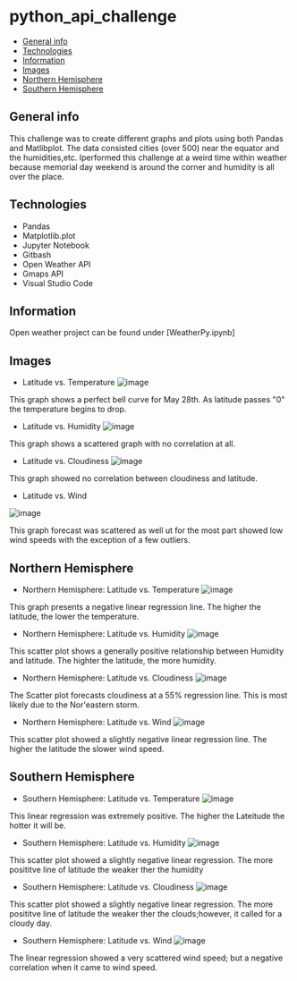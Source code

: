 # python_api_challenge
* [General info](#general-info)
* [Technologies](#technologies)
* [Information](#information)
* [Images](#images)
* [Northern Hemisphere](#northern-hemisphere)
* [Southern Hemisphere](#southern-hemisphere)

## General info
This challenge was to create different graphs and plots using both Pandas and Matlibplot. The data consisted cities (over 500) near the equator and the humidities,etc. Iperformed this challenge at a weird time within weather because memorial day weekend is around the corner and humidity is all over the place.

## Technologies
* Pandas
* Matplotlib.plot
* Jupyter Notebook
* Gitbash
* Open Weather API
* Gmaps API
* Visual Studio Code

## Information
Open weather project can be found under [WeatherPy.ipynb]

## Images

* Latitude vs. Temperature
![image](https://user-images.githubusercontent.com/81319622/120232820-5bd08180-c222-11eb-81af-ce884dfa20d1.png)

This graph shows a perfect bell curve for May 28th. As latitude passes "0" the temperature begins to drop.

* Latitude vs. Humidity
![image](https://user-images.githubusercontent.com/81319622/120233264-693a3b80-c223-11eb-8bc4-f489c14ff1b2.png)

This graph shows a scattered graph with no correlation at all.

* Latitude vs. Cloudiness
![image](https://user-images.githubusercontent.com/81319622/120233210-43149b80-c223-11eb-998f-41df1dd824ba.png)

This graph showed no correlation between cloudiness and latitude.

* Latitude vs. Wind

![image](https://user-images.githubusercontent.com/81319622/120233284-748d6700-c223-11eb-8574-80c5ee129ab1.png)

This graph forecast was scattered  as well ut for the most part showed low wind speeds with the exception of a few outliers.

## Northern Hemisphere
* Northern Hemisphere: Latitude vs. Temperature
![image](https://user-images.githubusercontent.com/81319622/120233772-8de2e300-c224-11eb-8ff0-71648df4595e.png)

This graph presents a negative linear regression line. The higher the latitude, the lower the temperature.

* Northern Hemisphere: Latitude vs. Humidity
![image](https://user-images.githubusercontent.com/81319622/120233715-6f7ce780-c224-11eb-8b29-42bf7f630579.png)

This scatter plot shows a generally positive relationship between Humidity and latitude. The highter the latitude, the more humidity.

* Northern Hemisphere: Latitude vs. Cloudiness
![image](https://user-images.githubusercontent.com/81319622/120233694-64c25280-c224-11eb-8afc-2d15c4078345.png)

The Scatter plot forecasts cloudiness at a 55% regression line. This is most likely due to the Nor'eastern storm.

* Northern Hemisphere: Latitude vs. Wind
![image](https://user-images.githubusercontent.com/81319622/120233748-7efc3080-c224-11eb-8a02-fbffa6acdf1a.png)

This scatter plot showed a slightly negative linear regression line. The higher the latitude the slower wind speed.

## Southern Hemisphere
* Southern Hemisphere: Latitude vs. Temperature
![image](https://user-images.githubusercontent.com/81319622/120234882-df8c6d00-c226-11eb-895b-d41931926a11.png)

This linear regression was extremely positive. The higher the Lateitude the hotter it will be.

* Southern Hemisphere: Latitude vs. Humidity
![image](https://user-images.githubusercontent.com/81319622/120234970-0f3b7500-c227-11eb-8cc6-0292bc34cef1.png)

This scatter plot showed a slightly negative linear regression. The more posititve line of latitude the weaker ther the humidity

* Southern Hemisphere: Latitude vs. Cloudiness
![image](https://user-images.githubusercontent.com/81319622/120235099-532e7a00-c227-11eb-8547-f6514c974eca.png)

This scatter plot showed a slightly negative linear regression. The more posititve line of latitude the weaker ther the clouds;however, it called for a cloudy day.

* Southern Hemisphere: Latitude vs. Wind
![image](https://user-images.githubusercontent.com/81319622/120235298-b7513e00-c227-11eb-8a4f-00444731f2eb.png)

The linear regression showed a very scattered wind speed; but a negative correlation when it came to wind speed.




